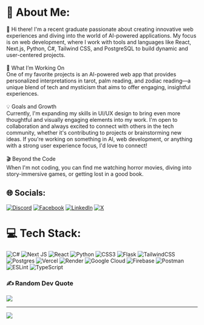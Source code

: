 # 💫 About Me:
👋 Hi there! I'm a recent graduate passionate about creating innovative web experiences and diving into the world of AI-powered applications. My focus is on web development, where I work with tools and languages like React, Next.js, Python, C#, Tailwind CSS, and PostgreSQL to build dynamic and user-centered projects.<br><br>🌟 What I’m Working On<br>One of my favorite projects is an AI-powered web app that provides personalized interpretations in tarot, palm reading, and zodiac reading—a unique blend of tech and mysticism that aims to offer engaging, insightful experiences.<br><br>💡 Goals and Growth<br>Currently, I'm expanding my skills in UI/UX design to bring even more thoughtful and visually engaging elements into my work. I'm open to collaboration and always excited to connect with others in the tech community, whether it's contributing to projects or brainstorming new ideas. If you're working on something in AI, web development, or anything with a strong user experience focus, I'd love to connect!<br><br>🎬 Beyond the Code<br>When I'm not coding, you can find me watching horror movies, diving into story-immersive games, or getting lost in a good book.


## 🌐 Socials:
[![Discord](https://img.shields.io/badge/Discord-%237289DA.svg?logo=discord&logoColor=white)](https://discord.gg/sczeam) [![Facebook](https://img.shields.io/badge/Facebook-%231877F2.svg?logo=Facebook&logoColor=white)](https://facebook.com/profile.php?id=100069830207321) [![LinkedIn](https://img.shields.io/badge/LinkedIn-%230077B5.svg?logo=linkedin&logoColor=white)](https://linkedin.com/in/zaw-htike-aung-14a215267) [![X](https://img.shields.io/badge/X-black.svg?logo=X&logoColor=white)](https://x.com/ZawHtikeAung) 

# 💻 Tech Stack:
![C#](https://img.shields.io/badge/c%23-%23239120.svg?style=for-the-badge&logo=csharp&logoColor=white) ![Next JS](https://img.shields.io/badge/Next-black?style=for-the-badge&logo=next.js&logoColor=white) ![React](https://img.shields.io/badge/react-%2320232a.svg?style=for-the-badge&logo=react&logoColor=%2361DAFB) ![Python](https://img.shields.io/badge/python-3670A0?style=for-the-badge&logo=python&logoColor=ffdd54) ![CSS3](https://img.shields.io/badge/css3-%231572B6.svg?style=for-the-badge&logo=css3&logoColor=white) ![Flask](https://img.shields.io/badge/flask-%23000.svg?style=for-the-badge&logo=flask&logoColor=white) ![TailwindCSS](https://img.shields.io/badge/tailwindcss-%2338B2AC.svg?style=for-the-badge&logo=tailwind-css&logoColor=white) ![Postgres](https://img.shields.io/badge/postgres-%23316192.svg?style=for-the-badge&logo=postgresql&logoColor=white) ![Vercel](https://img.shields.io/badge/vercel-%23000000.svg?style=for-the-badge&logo=vercel&logoColor=white) ![Render](https://img.shields.io/badge/Render-%46E3B7.svg?style=for-the-badge&logo=render&logoColor=white) ![Google Cloud](https://img.shields.io/badge/GoogleCloud-%234285F4.svg?style=for-the-badge&logo=google-cloud&logoColor=white) ![Firebase](https://img.shields.io/badge/firebase-%23039BE5.svg?style=for-the-badge&logo=firebase) ![Postman](https://img.shields.io/badge/Postman-FF6C37?style=for-the-badge&logo=postman&logoColor=white) ![ESLint](https://img.shields.io/badge/ESLint-4B3263?style=for-the-badge&logo=eslint&logoColor=white) ![TypeScript](https://img.shields.io/badge/typescript-%23007ACC.svg?style=for-the-badge&logo=typescript&logoColor=white)


### ✍️ Random Dev Quote
![](https://quotes-github-readme.vercel.app/api?type=horizontal&theme=radical)

---
[![](https://visitcount.itsvg.in/api?id=sczeam&icon=0&color=0)](https://visitcount.itsvg.in)

<!-- Proudly created with GPRM ( https://gprm.itsvg.in ) -->
